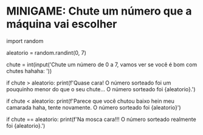 # MINIGAME: Chute um número que a máquina vai escolher
import random

aleatorio = random.randint(0, 7)

chute = int(input('Chute um número de 0 a 7, vamos ver se você é bom com chutes hahaha: '))

if chute > aleatorio:
  print(f'Quase cara! O número sorteado foi um pouquinho menor do que o seu chute... O número sorteado foi {aleatorio}.')
  
if chute < aleatorio:
  print(f'Parece que você chutou baixo hein meu camarada haha, tente novamente. O número sorteado foi {aleatorio}')
  
if chute == aleatorio:
  print(f'Na mosca cara!!! O número sorteado realmente foi {aleatorio}.')
